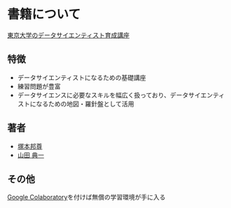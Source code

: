 # 書籍について
[東京大学のデータサイエンティスト育成講座](https://www.amazon.co.jp/dp/B07PD237GQ)

## 特徴

* データサイエンティストになるための基礎講座
* 練習問題が豊富
* データサイエンスに必要なスキルを幅広く扱っており、データサイエンティストになるための地図・羅針盤として活用

## 著者
* [塚本邦尊](https://www.amazon.co.jp/%E5%A1%9A%E6%9C%AC%E9%82%A6%E5%B0%8A/e/B08JYBQ2S6?ref=dbs_t_r_fta_b08jybq2s6)
* [山田 典一](https://www.bigdata-navi.com/case/7206/)

## その他

[Google Colaboratory](https://colab.research.google.com/?hl=ja)を付けば無償の学習環境が手に入る